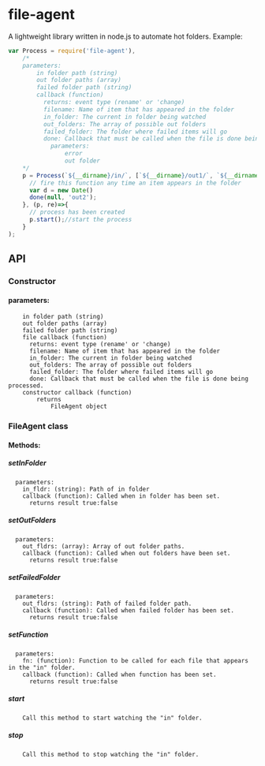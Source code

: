 # file-agent
A lightweight library written in node.js to automate hot folders.
Example:
```js
var Process = require('file-agent'),
    /*
    parameters:
        in folder path (string)
        out folder paths (array)
        failed folder path (string)
        callback (function)
          returns: event type (rename' or 'change)
          filename: Name of item that has appeared in the folder
          in_folder: The current in folder being watched
          out_folders: The array of possible out folders
          failed_folder: The folder where failed items will go
          done: Callback that must be called when the file is done being processed.
            parameters:
                error
                out folder
    */
    p = Process(`${__dirname}/in/`, [`${__dirname}/out1/`, `${__dirname}/out2/`], `${__dirname}/failed/`, (eventType, filename, in_folder, out_folders, failed_folder, done)=>{
      // fire this function any time an item appears in the folder
      var d = new Date()
      done(null, 'out2');
    }, (p, re)=>{
      // process has been created
      p.start();//start the process
    }
);
```
## API
### Constructor
#### parameters:
        in folder path (string)
        out folder paths (array)
        failed folder path (string)
        file callback (function)
          returns: event type (rename' or 'change)
          filename: Name of item that has appeared in the folder
          in_folder: The current in folder being watched
          out_folders: The array of possible out folders
          failed_folder: The folder where failed items will go
          done: Callback that must be called when the file is done being processed.
        constructor callback (function)
            returns 
                FileAgent object

### FileAgent class
#### Methods:
##### setInFolder 
      parameters:
        in_fldr: (string): Path of in folder
        callback (function): Called when in folder has been set.
          returns result true:false
          
##### setOutFolders
      parameters:
        out_fldrs: (array): Array of out folder paths.
        callback (function): Called when out folders have been set.
          returns result true:false

##### setFailedFolder
      parameters:
        out_fldrs: (string): Path of failed folder path.
        callback (function): Called when failed folder has been set.
          returns result true:false
          
##### setFunction
      parameters:
        fn: (function): Function to be called for each file that appears in the "in" folder.
        callback (function): Called when function has been set.
          returns result true:false
          
##### start
        Call this method to start watching the "in" folder.
    
##### stop
        Call this method to stop watching the "in" folder.
